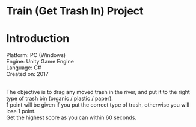 # Train (Get Trash In) Project

<h1>Introduction</h1>
Platform: PC (Windows)<br/>
Engine: Unity Game Engine<br/>
Language: C#<br/>
Created on: 2017<br/><br/>

The objective is to drag any moved trash in the river, and put it to the right type of trash bin (organic / plastic / paper).<br>
1 point will be given if you put the correct type of trash, otherwise you will lose 1 point.<br/>
Get the highest score as you can within 60 seconds.
